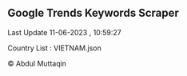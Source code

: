 

## Google Trends Keywords Scraper 
 
Last Update 11-06-2023 , 10:59:27

Country List :
VIETNAM.json



© Abdul Muttaqin 
